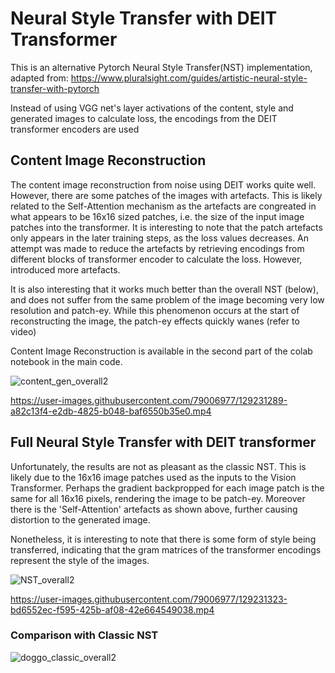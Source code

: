 # Neural Style Transfer with DEIT Transformer

This is an alternative Pytorch Neural Style Transfer(NST) implementation, adapted from:
https://www.pluralsight.com/guides/artistic-neural-style-transfer-with-pytorch

Instead of using VGG net's layer activations of the content, style and generated images to calculate loss, the encodings from the DEIT transformer encoders are used

## Content Image Reconstruction
The content image reconstruction from noise using DEIT works quite well. However, there are some patches of the images with artefacts. This is likely related to the Self-Attention mechanism as the artefacts are congreated in what appears to be 16x16 sized patches, i.e. the size of the input image patches into the transformer. It is interesting to note that the patch artefacts only appears in the later training steps, as the loss values decreases. An attempt was made to reduce the artefacts by retrieving encodings from different blocks of transformer encoder to calculate the loss. However, introduced more artefacts.  

It is also interesting that it works much better than the overall NST (below), and does not suffer from the same problem of the image becoming very low resolution and patch-ey. While this phenomenon occurs at the start of reconstructing the image, the patch-ey effects quickly wanes (refer to video)

Content Image Reconstruction is available in the second part of the colab notebook in the main code.

![content_gen_overall2](https://user-images.githubusercontent.com/79006977/129229839-ce48c412-ecdf-4177-9a23-67a1bc55f2ec.jpg)


https://user-images.githubusercontent.com/79006977/129231289-a82c13f4-e2db-4825-b048-baf6550b35e0.mp4




## Full Neural Style Transfer with DEIT transformer
Unfortunately, the results are not as pleasant as the classic NST. This is likely due to the 16x16 image patches used as the inputs to the Vision Transformer. Perhaps the gradient backpropped for each image patch is the same for all 16x16 pixels, rendering the image to be patch-ey. Moreover there is the 'Self-Attention' artefacts as shown above, further causing distortion to the generated image. 

Nonetheless, it is interesting to note that there is some form of style being transferred, indicating that the gram matrices of the transformer encodings represent the style of the images.

![NST_overall2](https://user-images.githubusercontent.com/79006977/129229584-6062444d-85f5-4c4d-8f8e-06296097b8e6.jpg)


https://user-images.githubusercontent.com/79006977/129231323-bd6552ec-f595-425b-af08-42e664549038.mp4



### Comparison with Classic NST
![doggo_classic_overall2](https://user-images.githubusercontent.com/79006977/129231189-715976a3-4b85-4b0e-87c8-1db1625aaa00.jpg)


